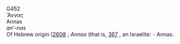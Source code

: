 <body>
  <p>G452<br>  Ἄννας  <br> Annas  <br><i>an‘-nas </i><br>Of Hebrew origin [<a href="h2608.htm">2608</a> ; <i>Annas</i> (that is, <a href="g0367.htm">367</a> , an Israelite: - Annas.<br></p>
 </body>